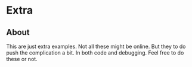 # Extra

## About

This are just extra examples. Not all these might be online. But they to do push the complication a bit. In both code and debugging. Feel free to do these or not.